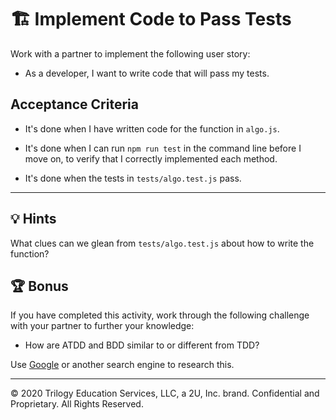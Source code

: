# 🏗️ Implement Code to Pass Tests

Work with a partner to implement the following user story:

* As a developer, I want to write code that will pass my tests.

## Acceptance Criteria

* It's done when I have written code for the function in `algo.js`.

* It's done when I can run `npm run test` in the command line before I move on, to verify that I correctly implemented each method.

* It's done when the tests in `tests/algo.test.js` pass.

---

## 💡 Hints

What clues can we glean from `tests/algo.test.js` about how to write the function?

## 🏆 Bonus

If you have completed this activity, work through the following challenge with your partner to further your knowledge:

* How are ATDD and BDD similar to or different from TDD?

Use [Google](https://www.google.com) or another search engine to research this.

---

© 2020 Trilogy Education Services, LLC, a 2U, Inc. brand. Confidential and Proprietary. All Rights Reserved.
